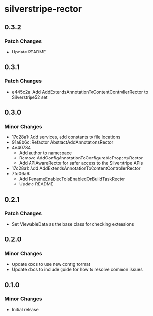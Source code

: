 # silverstripe-rector

## 0.3.2

### Patch Changes

- Update README

## 0.3.1

### Patch Changes

- e445c2a: Add AddExtendsAnnotationToContentControllerRector to Silverstripe52 set

## 0.3.0

### Minor Changes

- 17c28a1: Add services, add constants to file locations
- 91a8b6c: Refactor AbstractAddAnnotationsRector
- 4e40784:
  - Add author to namespace
  - Remove AddConfigAnnotationToConfigurablePropertyRector
  - Add APIAwareRector for safer access to the Silverstripe APIs
- 17c28a1: Add AddExtendsAnnotationToContentControllerRector
- 7fd06a6:
  - Add RenameEnabledToIsEnabledOnBuildTaskRector
  - Update README

## 0.2.1

### Patch Changes

- Set ViewableData as the base class for checking extensions

## 0.2.0

### Minor Changes

- Update docs to use new config format
- Update docs to include guide for how to resolve common issues

## 0.1.0

### Minor Changes

- Initial release

